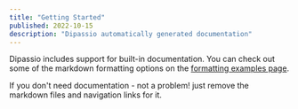 ```yaml
---
title: "Getting Started"
published: 2022-10-15
description: "Dipassio automatically generated documentation"
---
```


Dipassio includes support for built-in documentation. You can check out some of the markdown formatting options on
the [formatting examples page](/docs/formatting-example).

If you don't need documentation - not a problem! just remove the markdown files and navigation links for it.